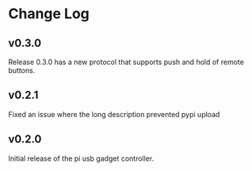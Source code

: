 Change Log
=======================

v0.3.0
------------

Release 0.3.0 has a new protocol that supports push and hold of remote buttons.

v0.2.1
------------

Fixed an issue where the long description prevented pypi upload

v0.2.0
------------

Initial release of the pi usb gadget controller.
